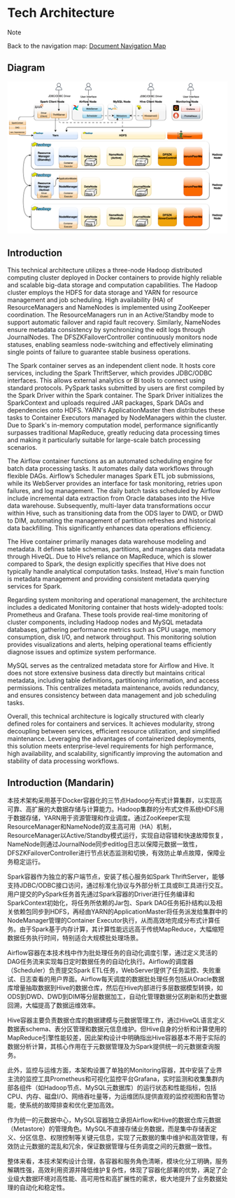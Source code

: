 # Tech Architecture

> [!NOTE]
> Back to the navigation map: [Document Navigation Map](../../README.md)

## Diagram 

![ECom-DWH-Pipeline](https://github.com/Smars-Bin-Hu/my-draw-io/blob/main/ECom-DWH-Datapipeline-Proejct/ECom-DWH-Tech-Arc.drawio.svg)

## Introduction

This technical architecture utilizes a three-node Hadoop distributed computing cluster deployed in Docker containers to provide highly reliable and scalable big-data storage and computation capabilities. The Hadoop cluster employs the HDFS for data storage and YARN for resource management and job scheduling. High availability (HA) of ResourceManagers and NameNodes is implemented using ZooKeeper coordination. The ResourceManagers run in an Active/Standby mode to support automatic failover and rapid fault recovery. Similarly, NameNodes ensure metadata consistency by synchronizing the edit logs through JournalNodes. The DFSZKFailoverController continuously monitors node statuses, enabling seamless node-switching and effectively eliminating single points of failure to guarantee stable business operations.

The Spark container serves as an independent client node. It hosts core services, including the Spark ThriftServer, which provides JDBC/ODBC interfaces. This allows external analytics or BI tools to connect using standard protocols. PySpark tasks submitted by users are first compiled by the Spark Driver within the Spark container. The Spark Driver initializes the SparkContext and uploads required JAR packages, Spark DAGs and dependencies onto HDFS. YARN's ApplicationMaster then distributes these tasks to Container Executors managed by NodeManagers within the cluster. Due to Spark's in-memory computation model, performance significantly surpasses traditional MapReduce, greatly reducing data processing times and making it particularly suitable for large-scale batch processing scenarios.

The Airflow container functions as an automated scheduling engine for batch data processing tasks. It automates daily data workflows through flexible DAGs. Airflow’s Scheduler manages Spark ETL job submissions, while its WebServer provides an interface for task monitoring, retries upon failures, and log management. The daily batch tasks scheduled by Airflow include incremental data extraction from Oracle databases into the Hive data warehouse. Subsequently, multi-layer data transformations occur within Hive, such as transitioning data from the ODS layer to DWD, or DWD to DIM, automating the management of partition refreshes and historical data backfilling. This significantly enhances data operations efficiency.

The Hive container primarily manages data warehouse modeling and metadata. It defines table schemas, partitions, and manages data metadata through HiveQL. Due to Hive’s reliance on MapReduce, which is slower compared to Spark, the design explicitly specifies that Hive does not typically handle analytical computation tasks. Instead, Hive's main function is metadata management and providing consistent metadata querying services for Spark.

Regarding system monitoring and operational management, the architecture includes a dedicated Monitoring container that hosts widely-adopted tools: Prometheus and Grafana. These tools provide real-time monitoring of cluster components, including Hadoop nodes and MySQL metadata databases, gathering performance metrics such as CPU usage, memory consumption, disk I/O, and network throughput. This monitoring solution provides visualizations and alerts, helping operational teams efficiently diagnose issues and optimize system performance.

MySQL serves as the centralized metadata store for Airflow and Hive. It does not store extensive business data directly but maintains critical metadata, including table definitions, partitioning information, and access permissions. This centralizes metadata maintenance, avoids redundancy, and ensures consistency between data management and job scheduling tasks.

Overall, this technical architecture is logically structured with clearly defined roles for containers and services. It achieves modularity, strong decoupling between services, efficient resource utilization, and simplified maintenance. Leveraging the advantages of containerized deployments, this solution meets enterprise-level requirements for high performance, high availability, and scalability, significantly improving the automation and stability of data processing workflows.

## Introduction (Mandarin)

本技术架构采用基于Docker容器化的三节点Hadoop分布式计算集群，以实现高可靠、高扩展的大数据存储与计算能力。Hadoop集群的分布式文件系统HDFS用于数据存储，YARN用于资源管理和作业调度。通过ZooKeeper实现ResourceManager和NameNode的双主高可用（HA）机制，ResourceManager以Active/Standby模式运行，实现自动容错和快速故障恢复，NameNode则通过JournalNode同步editlog日志以保障元数据一致性，DFSZKFailoverController进行节点状态监测和切换，有效防止单点故障，保障业务稳定运行。

Spark容器作为独立的客户端节点，安装了核心服务如Spark ThriftServer，能够支持JDBC/ODBC接口访问，通过标准化协议与外部分析工具或BI工具进行交互。用户提交的PySpark任务首先通过Spark容器的Driver进行任务编译和SparkContext初始化，将任务所依赖的Jar包、Spark DAG任务拓扑结构以及相关依赖包同步到HDFS，再经由YARN的ApplicationMaster将任务派发给集群中的NodeManager管理的Container Executor执行，从而高效地完成分布式计算任务。由于Spark基于内存计算，其计算性能远远高于传统MapReduce，大幅缩短数据任务执行时间，特别适合大规模批处理场景。

Airflow容器在本技术栈中作为批处理任务的自动化调度引擎，通过定义灵活的DAG任务流来实现每日定时数据任务的自动化执行。Airflow的调度器（Scheduler）负责提交Spark ETL任务，WebServer提供了任务监控、失败重试、日志查看的用户界面。Airflow每天调度的数据批处理任务包括从Oracle数据库增量抽取数据到Hive的数据仓库，然后在Hive内部进行多层数据模型转换，如ODS到DWD、DWD到DIM等分层数据加工，自动化管理数据分区刷新和历史数据回溯，大幅提高了数据运维效率。

Hive容器主要负责数据仓库的数据建模与元数据管理工作，通过HiveQL语言定义数据表schema、表分区管理和数据元信息维护。但Hive自身的分析和计算使用的MapReduce引擎性能较差，因此架构设计中明确指出Hive容器基本不用于实际的数据分析计算，其核心作用在于元数据管理及为Spark提供统一的元数据查询服务。

此外，监控与运维方面，本架构设置了单独的Monitoring容器，其中安装了业界主流的监控工具Prometheus和可视化监控平台Grafana，实时监测和收集集群内部各组件（如Hadoop节点、MySQL元数据库）的运行状态和性能指标，包括CPU、内存、磁盘I/O、网络吞吐量等，为运维团队提供直观的监控视图和告警功能，使系统的故障排查和优化更加高效。

作为统一的元数据中心，MySQL容器独立承担Airflow和Hive的数据仓库元数据（Metastore）的管理角色。MySQL不直接存储业务数据，而是集中存储表定义、分区信息、权限控制等关键元信息，实现了元数据的集中维护和高效管理，有效防止元数据的混乱和冗余，保证数据管理与任务调度之间的元数据一致性。

整体来看，本技术架构设计合理，各容器和服务角色清晰，模块化分工明确，服务解耦性强，高效利用资源并降低维护复杂性，体现了容器化部署的优势，满足了企业级大数据环境对高性能、高可用性和高扩展性的需求，极大地提升了业务数据处理的自动化和稳定性。